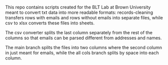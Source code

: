 This repo contains scripts created for the BLT Lab at Brown University meant to convert txt data into more readable formats: records-cleaning transfers rows with emails and rows without emails into separate files, while csv to xlsx converts these files into sheets.

The csv converter splits the last column separately from the rest of the columns so that emails can be parsed different from addresses and names.

The main branch splits the files into two columns where the second column in just meant for emails, while the all cols branch splits by space into each column.
